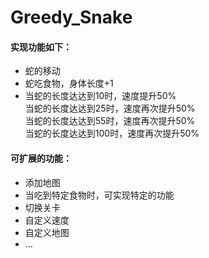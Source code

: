 # Greedy_Snake
#### 实现功能如下：
* 蛇的移动 <br>
* 蛇吃食物，身体长度+1 <br>
* 当蛇的长度达达到10时，速度提升50% <br>
  当蛇的长度达达到25时，速度再次提升50% <br>
  当蛇的长度达达到55时，速度再次提升50% <br>
  当蛇的长度达达到100时，速度再次提升50% <br>
     
#### 可扩展的功能：
* 添加地图
* 当吃到特定食物时，可实现特定的功能
* 切换关卡
* 自定义速度
* 自定义地图
* ...
      

